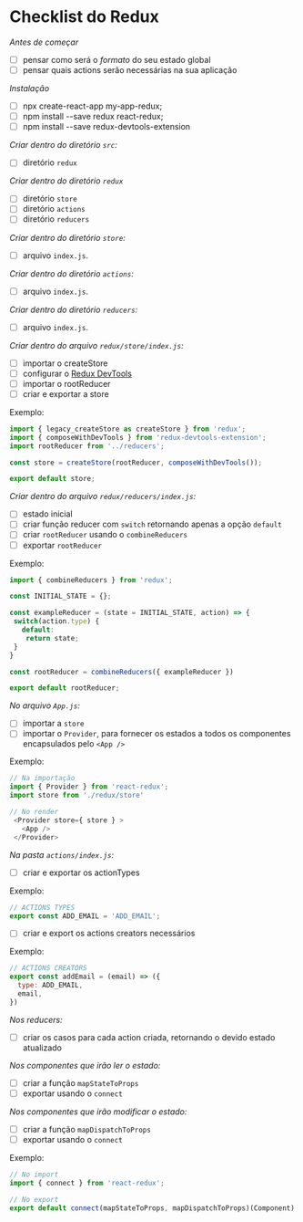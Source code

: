 # Checklist do Redux

*Antes de começar*
- [ ] pensar como será o *formato* do seu estado global
- [ ] pensar quais actions serão necessárias na sua aplicação

*Instalação*
- [ ] npx create-react-app my-app-redux;
- [ ] npm install --save redux react-redux;
- [ ] npm install --save redux-devtools-extension

*Criar dentro do diretório `src`:*
- [ ] diretório `redux`

*Criar dentro do diretório `redux`*
- [ ] diretório `store`
- [ ] diretório `actions`
- [ ] diretório `reducers`

*Criar dentro do diretório `store`:*
- [ ] arquivo `index.js`.

*Criar dentro do diretório `actions`:*
- [ ] arquivo `index.js`.

*Criar dentro do diretório `reducers`:*
- [ ] arquivo `index.js`.

*Criar dentro do arquivo `redux/store/index.js`:*
- [ ] importar o createStore
- [ ] configurar o [Redux DevTools](https://github.com/reduxjs/redux-devtools)
- [ ] importar o rootReducer
- [ ] criar e exportar a store

Exemplo:

```js
import { legacy_createStore as createStore } from 'redux';
import { composeWithDevTools } from 'redux-devtools-extension';
import rootReducer from '../reducers';

const store = createStore(rootReducer, composeWithDevTools());

export default store;
```

*Criar dentro do arquivo `redux/reducers/index.js`:*
- [ ] estado inicial
- [ ] criar função reducer com `switch` retornando apenas a opção `default`
- [ ] criar `rootReducer` usando o `combineReducers`
- [ ] exportar `rootReducer`

Exemplo:

```js
import { combineReducers } from 'redux';

const INITIAL_STATE = {};

const exampleReducer = (state = INITIAL_STATE, action) => {
 switch(action.type) {
   default:
    return state;
 }
}

const rootReducer = combineReducers({ exampleReducer })

export default rootReducer;
```

*No arquivo `App.js`:*
- [ ] importar a `store`
- [ ] importar o `Provider`, para fornecer os estados a todos os componentes encapsulados pelo `<App />`

Exemplo:

```js
// Na importação
import { Provider } from 'react-redux';
import store from './redux/store'
```

```js
// No render
 <Provider store={ store } >
   <App />
 </Provider>
```

*Na pasta `actions/index.js`:*
- [ ] criar e exportar os actionTypes

Exemplo:

```js
// ACTIONS TYPES
export const ADD_EMAIL = 'ADD_EMAIL';
```

- [ ] criar e export os actions creators necessários

Exemplo:

```js
// ACTIONS CREATORS
export const addEmail = (email) => ({
  type: ADD_EMAIL,
  email,
})
```

*Nos reducers:*
- [ ] criar os casos para cada action criada, retornando o devido estado atualizado

*Nos componentes que irão ler o estado:*
- [ ] criar a função `mapStateToProps`
- [ ] exportar usando o `connect`

*Nos componentes que irão modificar o estado:*
- [ ] criar a função `mapDispatchToProps`
- [ ] exportar usando o `connect`

Exemplo:

```js
// No import
import { connect } from 'react-redux';
```

```js
// No export
export default connect(mapStateToProps, mapDispatchToProps)(Component)
```